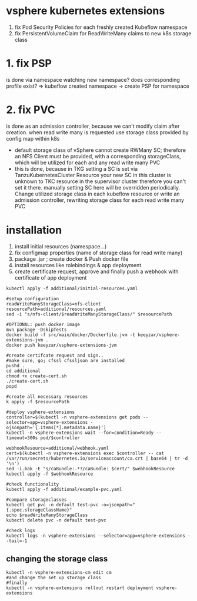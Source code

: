 # vsphere kubernetes extensions
1. fix Pod Security Policies for each freshly created Kubeflow namespace
2. fix PersistentVolumeClaim for ReadWriteMany claims to new k8s storage class

# 1. fix PSP
is done via namespace watching
new namespace? does corresponding profile exist? => kubeflow created namespace
-> create PSP for namespace

# 2. fix PVC
is done as an admission controller, because we can't modify claim after creation.
when read write many is requested use storage class provided by config map within k8s
- default storage class of vSphere cannot create RWMany SC; therefore an NFS Client must
be provided, with a corresponding storageClass, which will be utilized for each and
any read write many PVC
- this is done, because in TKG setting a SC is set via TanzuKubernetesCluster Resource
your new SC in this cluster is unknown to TKC resource in the supervisor cluster
therefore you can't set it there.
manually setting SC here will be overridden periodically.
Change utilized storage class in each kubeflow resource or 
write an admission controller, rewriting storage class for each read write many PVC

# installation
1. install initial resources (namespace...)
2. fix configmap properties (name of storage class for read write many)
3. package .jar ; create docker & Push docker file
4. install resources like rolebindings & app deployment
5. create certificate request, approve and finally push a webhook with
certificate of app deployment

```
kubectl apply -f additional/initial-resources.yaml

#setup configuration
readWriteManyStorageClass=nfs-client
resourcePath=additional/resources.yaml
sed -i "s/nfs-client/$readWriteManyStorageClass/" $resourcePath

#OPTIONAL: push docker image
mvn package -DskipTests
docker build -f src/main/docker/Dockerfile.jvm -t keeyzar/vsphere-extensions-jvm .
docker push keeyzar/vsphere-extensions-jvm

#create certifcate request and sign..
#make sure, go; cfssl cfssljson are installed
pushd .
cd additional
chmod +x create-cert.sh
./create-cert.sh
popd 

#create all necessary resources
k apply -f $resourcePath

#deploy vsphere-extensions
controller=$(kubectl -n vsphere-extensions get pods --selector=app=vsphere-extensions -ojsonpath='{.items[*].metadata.name}')
kubectl -n vsphere-extensions wait --for=condition=Ready --timeout=300s pod/$controller

webhookResource=additional/webhook.yaml
cert=$(kubectl -n vsphere-extensions exec $controller -- cat /var/run/secrets/kubernetes.io/serviceaccount/ca.crt | base64 | tr -d '\n')
sed -i.bak -E "s/caBundle:.*?/caBundle: $cert/" $webhookResource
kubectl apply -f $webhookResource

#check functionality
kubectl apply -f additional/example-pvc.yaml

#compare storageclasses
kubectl get pvc -n default test-pvc -o=jsonpath="{.spec.storageClassName}"
echo $readWriteManyStorageClass
kubectl delete pvc -n default test-pvc

#check logs
kubectl logs -n vsphere-extensions --selector=app=vsphere-extensions --tail=-1
```

## changing the storage class
```
kubectl -n vsphere-extensions-cm edit cm
#and change the set up storage class
#finally
kubectl -n vsphere-extensions rollout restart deployment vsphere-extensions
```